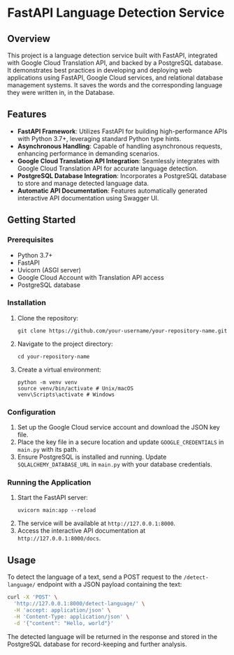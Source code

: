
# FastAPI Language Detection Service

## Overview

This project is a language detection service built with FastAPI, integrated with Google Cloud Translation API, and backed by a PostgreSQL database. It demonstrates best practices in developing and deploying web applications using FastAPI, Google Cloud services, and relational database management systems. It saves the words and the corresponding language they were written in, in the Database.

## Features

- **FastAPI Framework**: Utilizes FastAPI for building high-performance APIs with Python 3.7+, leveraging standard Python type hints.
- **Asynchronous Handling**: Capable of handling asynchronous requests, enhancing performance in demanding scenarios.
- **Google Cloud Translation API Integration**: Seamlessly integrates with Google Cloud Translation API for accurate language detection.
- **PostgreSQL Database Integration**: Incorporates a PostgreSQL database to store and manage detected language data.
- **Automatic API Documentation**: Features automatically generated interactive API documentation using Swagger UI.

## Getting Started

### Prerequisites

- Python 3.7+
- FastAPI
- Uvicorn (ASGI server)
- Google Cloud Account with Translation API access
- PostgreSQL database

### Installation

1. Clone the repository:
   ```
   git clone https://github.com/your-username/your-repository-name.git
   ```
2. Navigate to the project directory:
   ```
   cd your-repository-name
   ```
3. Create a virtual environment:
   ```
   python -m venv venv
   source venv/bin/activate # Unix/macOS
   venv\Scripts\activate # Windows
   ```

### Configuration

1. Set up the Google Cloud service account and download the JSON key file. 
2. Place the key file in a secure location and update `GOOGLE_CREDENTIALS` in `main.py` with its path.
3. Ensure PostgreSQL is installed and running. Update `SQLALCHEMY_DATABASE_URL` in `main.py` with your database credentials.

### Running the Application

1. Start the FastAPI server:
   ```
   uvicorn main:app --reload
   ```
2. The service will be available at `http://127.0.0.1:8000`.
3. Access the interactive API documentation at `http://127.0.0.1:8000/docs`.

## Usage

To detect the language of a text, send a POST request to the `/detect-language/` endpoint with a JSON payload containing the text:

```bash
curl -X 'POST' \
  'http://127.0.0.1:8000/detect-language/' \
  -H 'accept: application/json' \
  -H 'Content-Type: application/json' \
  -d '{"content": "Hello, world"}'
```

The detected language will be returned in the response and stored in the PostgreSQL database for record-keeping and further analysis.
